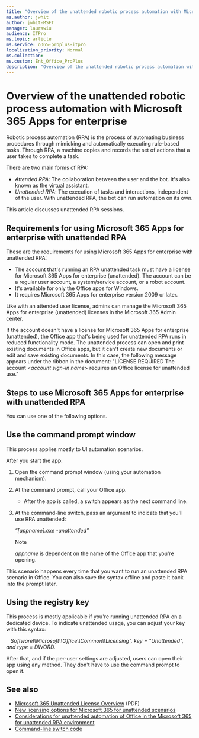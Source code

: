 ```yaml
---
title: "Overview of the unattended robotic process automation with Microsoft 365 Apps for enterprise"
ms.author: jwhit
author: jwhit-MSFT
manager: laurawiu
audience: ITPro
ms.topic: article
ms.service: o365-proplus-itpro
localization_priority: Normal
ms.collection: 
ms.custom: Ent_Office_ProPlus
description: "Overview of the unattended robotic process automation with Microsoft 365 Apps for enterprise"
---
```


# Overview of the unattended robotic process automation with Microsoft 365 Apps for enterprise

Robotic process automation (RPA) is the process of automating business procedures through mimicking and automatically executing rule-based tasks. Through RPA, a machine copies and records the set of actions that a user takes to complete a task.

There are two main forms of RPA:
- *Attended RPA*: The collaboration between the user and the bot. It's also known as the virtual assistant.
- *Unattended RPA*: The execution of tasks and interactions, independent of the user. With unattended RPA, the bot can run automation on its own.

This article discusses unattended RPA sessions.

## Requirements for using Microsoft 365 Apps for enterprise with unattended RPA

These are the requirements for using Microsoft 365 Apps for enterprise with unattended RPA:

- The account that's running an RPA unattended task must have a license for Microsoft 365 Apps for enterprise (unattended). The account can be a regular user account, a system/service account, or a robot account.
- It's available for only the Office apps for Windows.
- It requires Microsoft 365 Apps for enterprise version 2009 or later.

Like with an attended user license, admins can manage the Microsoft 365 Apps for enterprise (unattended) licenses in the Microsoft 365 Admin center.

If the account doesn't have a license for Microsoft 365 Apps for enterprise (unattended), the Office app that's being used for unattended RPA runs in reduced functionality mode. The unattended process can open and print existing documents in Office apps, but it can't create new documents or edit and save existing documents. In this case, the following message appears under the ribbon in the document: "LICENSE REQUIRED The account \<*account sign-in name*\> requires an Office license for unattended use."

## Steps to use Microsoft 365 Apps for enterprise with unattended RPA

You can use one of the following options.

## Use the command prompt window
This process applies mostly to UI automation scenarios.

After you start the app:

1. Open the command prompt window (using your automation mechanism).
1. At the command prompt, call your Office app.
   - After the app is called, a switch appears as the next command line.
1. At the command-line switch, pass an argument to indicate that you'll use RPA unattended:

   *“\[appname\].exe -unattended”*

   > [!NOTE]
   > *appname* is dependent on the name of the Office app that you're opening.

This scenario happens every time that you want to run an unattended RPA scenario in Office. You can also save the syntax offline and paste it back into the prompt later.

## Using the registry key

This process is mostly applicable if you're running unattended RPA on a dedicated device. To indicate unattended usage, you can adjust your key with this syntax:

&nbsp;&nbsp;&nbsp;*Software\\\\Microsoft\\\\Office\\\\Common\\\\Licensing", <span class="underline">key</span> = "Unattended", and <span class="underline">type</span> = DWORD.*

After that, and if the per-user settings are adjusted, users can open their app using any method. They don't have to use the command prompt to open it.

## See also

- [Microsoft 365 Unattended License Overview](https://download.microsoft.com/download/3/D/4/3D42BDC2-6725-4B29-B75A-A5B04179958B/M365_Unattended_Brief.pdf) (PDF)
- [New licensing options for Microsoft 365 for unattended scenarios](https://developer.microsoft.com/en-us/office/blogs/new-licensing-options-for-microsoft-365-for-unattended-scenarios/)
- [Considerations for unattended automation of Office in the Microsoft 365 for unattended RPA environment](https://docs.microsoft.com/office/client-developer/integration/considerations-unattended-automation-office-microsoft-365-for-unattended-rpa)
- [Command-line switch code](https://nam06.safelinks.protection.outlook.com/?url=https%3A%2F%2Fsupport.office.com%2Fen-us%2Farticle%2Fcommand-line-switches-for-microsoft-office-products-079164cd-4ef5-4178-b235-441737deb3a6&data=02%7C01%7CEbo.Quansah%40microsoft.com%7C286c55703b9445abc83108d8120ed42e%7C72f988bf86f141af91ab2d7cd011db47%7C0%7C0%7C637279202233188356&sdata=ZNlu5SadmbLCz3fK3zo8cYEX5s7SMo00ocODFpM2NZk%3D&reserved=0)

